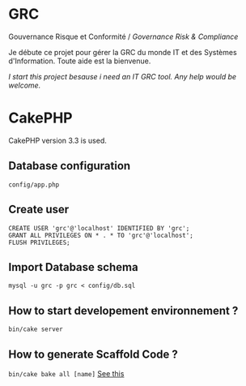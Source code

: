 # GRC

Gouvernance Risque et Conformité / _Governance Risk & Compliance_

Je débute ce projet pour gérer la GRC du monde IT et des Systèmes d'Information. Toute aide est la bienvenue.

_I start this project besause i need an IT GRC tool. Any help would be welcome._

# CakePHP

CakePHP version 3.3 is used.

## Database configuration 

`config/app.php`

## Create user
``` 
CREATE USER 'grc'@'localhost' IDENTIFIED BY 'grc';
GRANT ALL PRIVILEGES ON * . * TO 'grc'@'localhost';
FLUSH PRIVILEGES;
```

## Import Database schema

`mysql -u grc -p grc < config/db.sql`

## How to start developement environnement ?

`bin/cake server`

## How to generate Scaffold Code ?

`bin/cake bake all [name]`
[See this](http://book.cakephp.org/3.0/en/bake/usage.html) 
